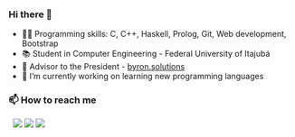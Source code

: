 ### Hi there 👋

- 👩‍💻 Programming skills: C, C++, Haskell, Prolog, Git, Web development, Bootstrap
- 📚 Student in Computer Engineering - Federal University of Itajubá
- 💼 Advisor to the President - <a href="https://byronsolutions.com"  target="_blank">byron.solutions</a>
- 🔭 I’m currently working on learning new programming languages

### 📫 How to reach me
&nbsp;
<a href = "mailto: barbara.pb.alves@gmail.com"><img src="https://img.shields.io/badge/-Gmail-%23EA4335?style=for-the-badge&logo=gmail&logoColor=white"></a>
<a href="https://www.linkedin.com/in/b%C3%A1rbara-alves-1957221b4" target="_blank"><img src="https://img.shields.io/badge/-LinkedIn-%230077B5?style=for-the-badge&logo=linkedin&logoColor=white"></a>
<a href="https://www.instagram.com/_babipaiva_/" target="_blank"><img src="https://img.shields.io/badge/-Instagram-%23E4405F?style=for-the-badge&logo=instagram&logoColor=white"></a>
